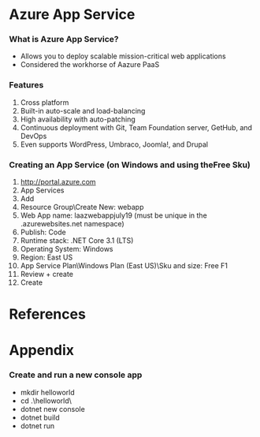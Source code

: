 # Azure App Service

### What is Azure App Service?
- Allows you to deploy scalable mission-critical web applications
- Considered the workhorse of Aazure PaaS

### Features
1. Cross platform
2. Built-in auto-scale and load-balancing
3. High availability with auto-patching
4. Continuous deployment with Git, Team Foundation server, GetHub, and DevOps
5. Even supports WordPress, Umbraco, Joomla!, and Drupal

### Creating an App Service (on Windows and using theFree Sku)
1. http://portal.azure.com
2. App Services
3. Add
4. Resource Group\Create New: webapp
5. Web App name: laazwebappjuly19 (must be unique in the .azurewebsites.net namespace)
6. Publish: Code
7. Runtime stack: .NET Core 3.1 (LTS)
8. Operating System: Windows
9. Region: East US
10. App Service Plan\Windows Plan (East US)\Sku and size: Free F1
11. Review + create
12. Create

# References


# Appendix

### Create and run a new console app
- mkdir helloworld
- cd .\helloworld\
- dotnet new console
- dotnet build
- dotnet run